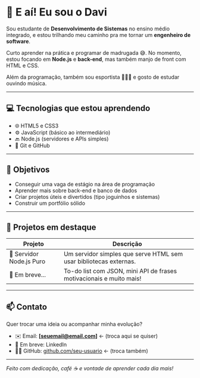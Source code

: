 # 👋 E aí! Eu sou o Davi

Sou estudante de **Desenvolvimento de Sistemas** no ensino médio integrado, e estou trilhando meu caminho pra me tornar um **engenheiro de software**.

Curto aprender na prática e programar de madrugada 😅. No momento, estou focando em **Node.js** e **back-end**, mas também manjo de front com HTML e CSS.  

Além da programação, também sou esportista 🏐🏋️‍♂️ e gosto de estudar ouvindo música.

---

## 💻 Tecnologias que estou aprendendo

- 🌐 HTML5 e CSS3
- ⚙️ JavaScript (básico ao intermediário)
- 🔙 Node.js (servidores e APIs simples)
- 🔧 Git e GitHub

---

## 🚀 Objetivos

- Conseguir uma vaga de estágio na área de programação
- Aprender mais sobre back-end e banco de dados
- Criar projetos úteis e divertidos (tipo joguinhos e sistemas)
- Construir um portfólio sólido

---

## 📁 Projetos em destaque

| Projeto | Descrição |
|--------|-----------|
| 🧠 Servidor Node.js Puro | Um servidor simples que serve HTML sem usar bibliotecas externas. |
| 🔧 Em breve... | To-do list com JSON, mini API de frases motivacionais e muito mais! |

---

## 📫 Contato

Quer trocar uma ideia ou acompanhar minha evolução?

- ✉️ Email: **[seuemail@email.com]** ← (troca aqui se quiser)
- 📘 Em breve: LinkedIn
- 🧑‍💻 GitHub: [github.com/seu-usuario](https://github.com/seu-usuario) ← (troca também)

---

_Feito com dedicação, café ☕ e vontade de aprender cada dia mais!_
